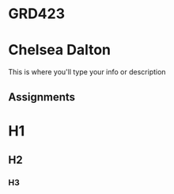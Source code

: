 # GRD423
<h1>Chelsea Dalton</h1>
<p>This is where you'll type your info or description</p>

<h2>Assignments</h2>

# H1

## H2

### H3
